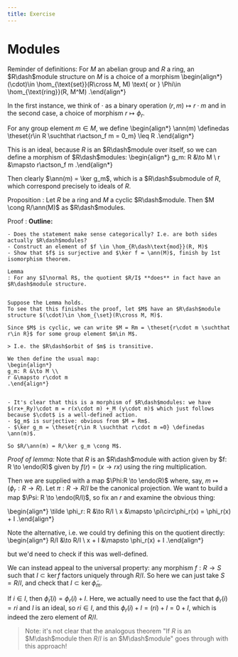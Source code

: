 ```yaml
---
title: Exercise
---
```



# Modules

Reminder of definitions:
For $M$ an abelian group and $R$ a ring,
an $R\dash$module structure on $M$ is a choice of a morphism 
\begin{align*}
(\cdot)\in \hom_{\text{set}}(R\cross M,  M) \text{ or } \Phi\in \hom_{\text{ring}}(R, M^M)
.\end{align*}

In the first instance, we think of $\cdot$ as a binary operation $(r, m) \mapsto r\cdot m$ and in the second case, a choice of morphism $r\mapsto \phi_r$.

For any group element $m\in M$, we define
\begin{align*}
\ann(m) \definedas \theset{r\in R \suchthat r\actson_f m = 0_m} \leq R
.\end{align*}

This is an ideal, because $R$ is an $R\dash$module over itself, so we can define a morphism of $R\dash$modules:
\begin{align*}
g_m: R &\to M \\
r &\mapsto r\actson_f m
.\end{align*}

Then clearly $\ann(m) = \ker g_m$, which is a $R\dash$submodule of $R$, which correspond precisely to ideals of $R$.

Proposition
: Let $R$ be a ring and $M$ a cyclic $R\dash$module.
  Then $M \cong R/\ann(M)$ as $R\dash$modules.


Proof
:   **Outline:**

    - Does the statement make sense categorically? I.e. are both sides actually $R\dash$modules?
    - Construct an element of $f \in \hom_{R\dash\text{mod}}(R, M)$
    - Show that $f$ is surjective and $\ker f = \ann(M)$, finish by 1st isomorphism theorem.

    Lemma
    : For any $I\normal R$, the quotient $R/I$ **does** in fact have an $R\dash$module structure.


    Suppose the Lemma holds.
    To see that this finishes the proof, let $M$ have an $R\dash$module structure $(\cdot)\in \hom_{\set}(R\cross M, M)$.

    Since $M$ is cyclic, we can write $M = Rm = \theset{r\cdot m \suchthat r\in R}$ for some group element $m\in M$. 

    > I.e. the $R\dash$orbit of $m$ is transitive.

    We then define the usual map:
    \begin{align*}
    g_m: R &\to M \\
    r &\mapsto r\cdot m
    .\end{align*}


    - It's clear that this is a morphism of $R\dash$modules: we have $(rx+_Ry)\cdot m = r(x\cdot m) +_M (y\cdot m)$ which just follows because $\cdot$ is a well-defined action.
    - $g_m$ is surjective: obvious from $M = Rm$.
    - $\ker g_m = \theset{r\in R \suchthat r\cdot m =0} \definedas \ann(m)$.

    So $R/\ann(m) = R/\ker g_m \cong M$.

*Proof of lemma:*
Note that $R$ is an $R\dash$module with action given by $f: R \to \endo(R)$ given by $f(r) = (x\to rx)$ using the ring multiplication.

Then we are supplied with a map $\Phi:R \to \endo(R)$ where, say, $m \mapsto (\phi_r: R\to R)$.
Let $\pi: R \to R/I$ be the canonical projection.
We want to build a map $\Psi: R \to \endo(R/I)$, so fix an $r$ and examine the obvious thing:

\begin{align*}
\tilde \phi_r: R &\to R/I \\
x &\mapsto \pi\circ\phi_r(x) = \phi_r(x) + I
.\end{align*}

Note the alternative, i.e. we could try defining this on the quotient directly: 
\begin{align*}
R/I &\to R/I \\
x + I &\mapsto \phi_r(x) + I
.\end{align*}

but we'd need to check if this was well-defined.

We can instead appeal to the universal property: any morphism $f:R\to S$ such that $I\subset \ker f$ factors uniquely through $R/I$.
So here we can just take $S = R/I$, and check that $I \subset \ker \tilde\phi_m$.

If $i\in I$, then $\tilde\phi_r(i) = \phi_r(i) + I$.
Here, we actually need to use the fact that $\phi_r(i) = ri$ and $I$ is an ideal, so $ri \in I$, and this $\phi_r(i) + I = (ri) + I = 0 + I$, which is indeed the zero element of $R/I$.

> Note: it's not clear that the analogous theorem "If $R$ is an $M\dash$module then $R/I$ is an $M\dash$module" goes through with this approach!

